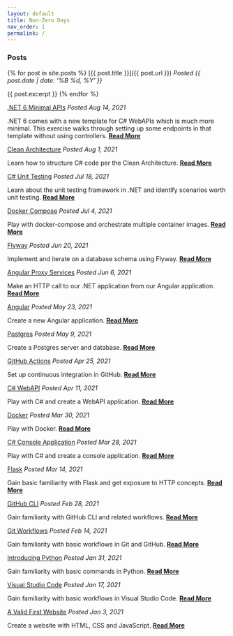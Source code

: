 ```yaml
---
layout: default
title: Non-Zero Days
nav_order: 1
permalink: /
---
```


### Posts

{% for post in site.posts %}
[{{ post.title }}]({{ post.url }})
*Posted {{ post.date | date: '%B %d, %Y' }}*

{{ post.excerpt }}
{% endfor %}

[.NET 6 Minimal APIs](net-6-minimal-api.md)
*Posted Aug 14, 2021*

.NET 6 comes with a new template for C# WebAPIs which is much more minimal. This exercise walks through setting up some endpoints in that template without using controllers. **[Read More](net-6-minimal-api.md)**
<br/>

[Clean Architecture](clean-architecture.md)
*Posted Aug 1, 2021*

Learn how to structure C# code per the Clean Architecture.
**[Read More](clean-architecture.md)**
<br/>


[C# Unit Testing](csharp-unit-tests.md)
*Posted Jul 18, 2021*

Learn about the unit testing framework in .NET and identify scenarios worth unit testing.
**[Read More](csharp-unit-tests.md)**
<br/>


[Docker Compose](docker-compose.md)
*Posted Jul 4, 2021*

Play with docker-compose and orchestrate multiple container images.
**[Read More](docker-compose.md)**
<br/>


[Flyway](flyway.md)
*Posted Jun 20, 2021*

Implement and iterate on a database schema using Flyway.
**[Read More](flyway.md)**
<br/>


[Angular Proxy Services](angular-proxy-services.md)
*Posted Jun 6, 2021*

Make an HTTP call to our .NET application from our Angular application.
**[Read More](angular-proxy-services.md)**
<br/>


[Angular](./angular.md)
*Posted May 23, 2021*

Create a new Angular application.
**[Read More](angular.md)**
<br/>


[Postgres](postgres.md)
*Posted May 9, 2021*

Create a Postgres server and database.
**[Read More](postgres.md)**
<br/>


[GitHub Actions](github-actions.md)
*Posted Apr 25, 2021*

Set up continuous integration in GitHub.
**[Read More](github-actions.md)**
<br/>


[C# WebAPI](dotnet-csharp-webapi.md)
*Posted Apr 11, 2021*

Play with C# and create a WebAPI application.
**[Read More](dotnet-csharp-webapi.md)**
<br/>


[Docker](docker.md)
*Posted Mar 30, 2021*

Play with Docker.
**[Read More](docker.md)**
<br/>


[C# Console Application](csharp-console.md)
*Posted Mar 28, 2021*

Play with C# and create a console application.
**[Read More](csharp-console.md)**
<br/>


[Flask](basic-flask.md)
*Posted Mar 14, 2021*

Gain basic familiarity with Flask and get exposure to HTTP concepts.
**[Read More](basic-flask.md)**
<br/>


[GitHub CLI](github-cli.md)
*Posted Feb 28, 2021*

Gain familiarity with GitHub CLI and related workflows.
**[Read More](github-cli.md)**
<br/>


[Git Workflows](git-workflows.md)
*Posted Feb 14, 2021*

Gain familiarity with basic workflows in Git and GitHub.
**[Read More](git-workflows.md)**
<br/>


[Introducing Python](basic-python.md)
*Posted Jan 31, 2021*

Gain familiarity with basic commands in Python.
**[Read More](basic-python.md)**
<br/>


[Visual Studio Code](vs-code.md)
*Posted Jan 17, 2021*

Gain familiarity with basic workflows in Visual Studio Code.
**[Read More](vs-code.md)**
<br/>


[A Valid First Website](valid-first-website.md)
*Posted Jan 3, 2021*

Create a website with HTML, CSS and JavaScript.
**[Read More](valid-first-website.md)**
<br/>
